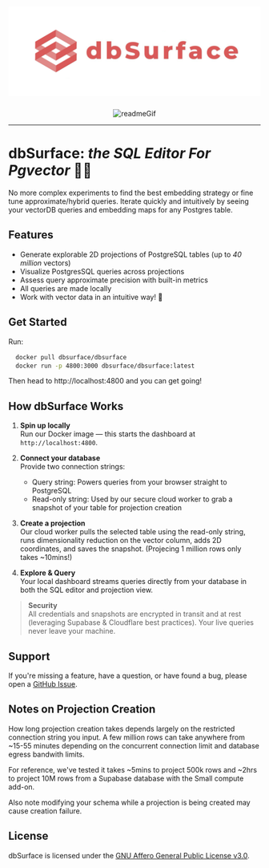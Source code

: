 <h1 align="center">
  <a href="https://dbsurface.com">
    <img 
      src="public/logo_and_name.png" 
      alt="dbSurface" 
      width="550"      
      style="height: auto;"
    />
  </a>
</h1>

<p align="center">
  <img
    src="https://github.com/user-attachments/assets/1a288048-f744-41e6-8e71-3805ce39a71a"
    alt="readmeGif"
    width="800"
  />
</p>

---
# dbSurface: _the SQL Editor For Pgvector_ 🐘✨
No more complex experiments to find the best embedding strategy or fine tune approximate/hybrid queries. Iterate quickly and intuitively by seeing your vectorDB queries and embedding maps for any Postgres table.

## Features

- Generate explorable 2D projections of PostgreSQL tables (up to _40 million_ vectors)
- Visualize PostgresSQL queries across projections
- Assess query approximate precision with built-in metrics
- All queries are made locally
- Work with vector data in an intuitive way! 🚀

## Get Started
Run: 
```bash
  docker pull dbsurface/dbsurface
  docker run -p 4800:3000 dbsurface/dbsurface:latest
  ```
Then head to http://localhost:4800 and you can get going!

## How dbSurface Works

1. **Spin up locally**  
   Run our Docker image — this starts the dashboard at `http://localhost:4800`.

2. **Connect your database**  
   Provide two connection strings:  
   - Query string: Powers queries from your browser straight to PostgreSQL  
   - Read-only string: Used by our secure cloud worker to grab a snapshot of your table for projection creation

3. **Create a projection**  
   Our cloud worker pulls the selected table using the read-only string, runs dimensionality reduction on the vector column, adds 2D coordinates, and saves the snapshot. (Projecing 1 million rows only takes ~10mins!)

4. **Explore & Query**  
   Your local dashboard streams queries directly from your database in both the SQL editor and projection view.

> **Security**  
> All credentials and snapshots are encrypted in transit and at rest (leveraging Supabase & Cloudflare best practices). Your live queries never leave your machine.  

## Support

If you're missing a feature, have a question, or have found a bug, please open a
[GitHub Issue](https://github.com/Z-Gort/dbSurface/issues/new).

## Notes on Projection Creation

How long projection creation takes depends largely on the restricted connection string you input. A few million rows can take anywhere from ~15-55 minutes depending on the concurrent connection limit and database egress bandwith limits. 

For reference, we've tested it takes ~5mins to project 500k rows and ~2hrs to project 10M rows from a Supabase database with the Small compute add-on.

Also note modifying your schema while a projection is being created may cause creation failure.

## License

dbSurface is licensed under the [GNU Affero General Public License v3.0](LICENSE).


